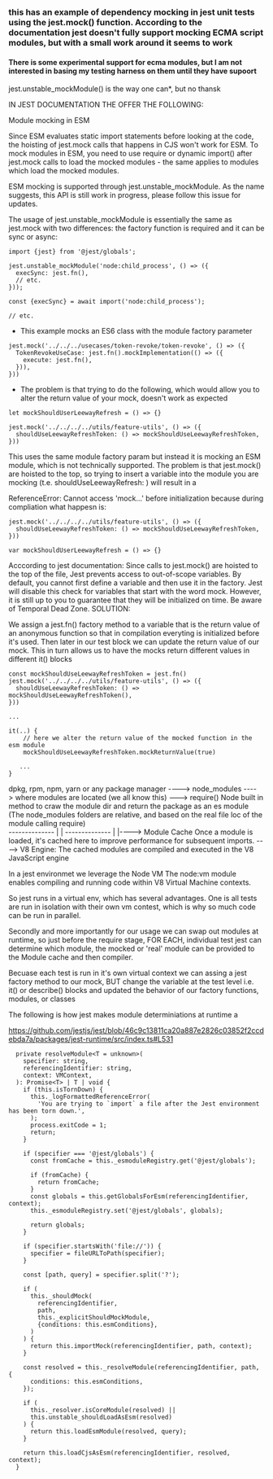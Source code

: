### this has an example of dependency mocking in jest unit tests using the jest.mock() function. According to the documentation jest doesn't fully support mocking ECMA script modules, but with a small work around it seems to work

#### There is some experimental support for ecma modules, but I am not interested in basing my testing harness on them until they have supoort
jest.unstable_mockModule() is the way one can*, but no thansk 


IN JEST DOCUMENTATION THE OFFER THE FOLLOWING:

Module mocking in ESM

Since ESM evaluates static import statements before looking at the code, the hoisting of jest.mock calls that happens in CJS won't work for ESM. To mock modules in ESM, you need to use require or dynamic import() after jest.mock calls to load the mocked modules - the same applies to modules which load the mocked modules.

ESM mocking is supported through jest.unstable_mockModule. As the name suggests, this API is still work in progress, please follow this issue for updates.

The usage of jest.unstable_mockModule is essentially the same as jest.mock with two differences: the factory function is required and it can be sync or async:
```
import {jest} from '@jest/globals';

jest.unstable_mockModule('node:child_process', () => ({
  execSync: jest.fn(),
  // etc.
}));

const {execSync} = await import('node:child_process');

// etc.
```


* This example mocks an ES6 class with the module factory parameter

```
jest.mock('../../../usecases/token-revoke/token-revoke', () => ({
  TokenRevokeUseCase: jest.fn().mockImplementation(() => ({
    execute: jest.fn(),
  })),
}))
```

* The problem is that trying to do the following, which would allow you to alter the return value of your mock, doesn't work as expected

```
let mockShouldUserLeewayRefresh = () => {}

jest.mock('../../../../utils/feature-utils', () => ({
  shouldUseLeewayRefreshToken: () => mockShouldUseLeewayRefreshToken,
}))
```

This uses the same module factory param but instead it is mocking an ESM module, which is not technically supported. The problem is that jest.mock() are hoisted to the top, so trying to insert a variable into the module you are mocking (t.e. shouldUseLeewayRefresh: ) will result in a

ReferenceError: Cannot access 'mock…' before initialization
because during compliation what happesn is:

```
jest.mock('../../../../utils/feature-utils', () => ({
  shouldUseLeewayRefreshToken: () => mockShouldUseLeewayRefreshToken,
}))

var mockShouldUserLeewayRefresh = () => {}
```

Acccording to jest documentation:
Since calls to jest.mock() are hoisted to the top of the file, Jest prevents access to out-of-scope variables. By default, you cannot first define a variable and then use it in the factory. Jest will disable this check for variables that start with the word mock. However, it is still up to you to guarantee that they will be initialized on time. Be aware of Temporal Dead Zone.
SOLUTION:

We assign a jest.fn() factory method to a variable that is the return value of an anonymous function so that in compilation everyting is initialized before it's used. Then later in our test block we can update the return value of our mock. This in turn allows us to have the mocks return different values in different it() blocks

```
const mockShouldUseLeewayRefreshToken = jest.fn()
jest.mock('../../../../utils/feature-utils', () => ({
  shouldUseLeewayRefreshToken: () => mockShouldUseLeewayRefreshToken(),
}))

...

it(..) {
    // here we alter the return value of the mocked function in the esm module
    mockShouldUseLeewayRefreshToken.mockReturnValue(true)

   ...
}

```


dpkg, rpm, npm, yarn or any package manager 
    ---->
    node_modules 
        ----> 
            where modules are located (we all know this)
                --->
                    require()
                        Node built in method to craw the module dir and return the package as an es module (The node_modules folders are relative, and based on the real file loc of the module calling require)  
                            --------------
                                          |
                                          |
                            --------------
                            |
                            |----> Module Cache
                                    Once a module is loaded, it's cached here to improve performance for subsequent imports.
                                        ---->
                                            V8 Engine: The cached modules are compiled and executed in the V8 JavaScript engine


In a jest environmet we leverage the Node VM
    The node:vm module enables compiling and running code within V8 Virtual Machine contexts.

So jest runs in a virtual env, which has several advantages. One is all tests are run in isolation with their own vm contest, which is why so much code can be run in parallel. 

Secondly and more importantly for our usage we can swap out modules at runtime, so just before the require stage, FOR EACH, individual test jest can determine which module, the mocked or 'real' module can be provided to the Module cache and then compiler.


Becuase each test is run in it's own virtual context we can assing a jest factory method to our mock, BUT change the variable at the test level i.e. it() or describe() blocks and updated the behavior of our factory functions, modules, or classes

The following is how jest makes module determiniations at runtime a

https://github.com/jestjs/jest/blob/46c9c13811ca20a887e2826c03852f2ccdebda7a/packages/jest-runtime/src/index.ts#L531
```
  private resolveModule<T = unknown>(
    specifier: string,
    referencingIdentifier: string,
    context: VMContext,
  ): Promise<T> | T | void {
    if (this.isTornDown) {
      this._logFormattedReferenceError(
        'You are trying to `import` a file after the Jest environment has been torn down.',
      );
      process.exitCode = 1;
      return;
    }

    if (specifier === '@jest/globals') {
      const fromCache = this._esmoduleRegistry.get('@jest/globals');

      if (fromCache) {
        return fromCache;
      }
      const globals = this.getGlobalsForEsm(referencingIdentifier, context);
      this._esmoduleRegistry.set('@jest/globals', globals);

      return globals;
    }

    if (specifier.startsWith('file://')) {
      specifier = fileURLToPath(specifier);
    }

    const [path, query] = specifier.split('?');

    if (
      this._shouldMock(
        referencingIdentifier,
        path,
        this._explicitShouldMockModule,
        {conditions: this.esmConditions},
      )
    ) {
      return this.importMock(referencingIdentifier, path, context);
    }

    const resolved = this._resolveModule(referencingIdentifier, path, {
      conditions: this.esmConditions,
    });

    if (
      this._resolver.isCoreModule(resolved) ||
      this.unstable_shouldLoadAsEsm(resolved)
    ) {
      return this.loadEsmModule(resolved, query);
    }

    return this.loadCjsAsEsm(referencingIdentifier, resolved, context);
  }
```

